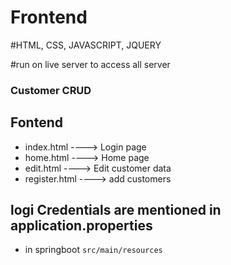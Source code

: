 # Frontend
#HTML, CSS, JAVASCRIPT, JQUERY

#run on live server to access all server

### Customer CRUD 
## Fontend
- index.html ----> Login page
- home.html ----> Home page
- edit.html ----> Edit customer data
- register.html ----> add customers

## logi Credentials are mentioned in application.properties
- in springboot `src/main/resources`